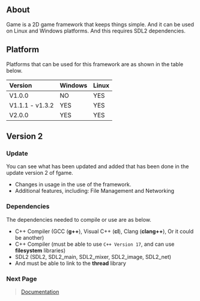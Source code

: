 ## About
Game is a 2D game framework that keeps things simple.
And it can be used on Linux and Windows platforms.
And this requires SDL2 dependencies.

## Platform
Platforms that can be used for this framework are as shown in the table below.

| Version         | Windows            | Linux              |
|:----------------|:-------------------|:-------------------|
| V1.0.0          | NO                 | YES                |
| V1.1.1 - v1.3.2 | YES                | YES                |
| V2.0.0          | YES                | YES                |

## Version 2
### Update
You can see what has been updated and added that has been done in the update version 2 of fgame.
- Changes in usage in the use of the framework.
- Additional features, including: File Management and Networking

### Dependencies
The dependencies needed to compile or use are as below.
- C++ Compiler (GCC (**g++**), Visual C++ (**cl**), Clang (**clang++**), Or it could be another)
- C++ Compiler (must be able to use `C++ Version 17`, and can use **filesystem** libraries)
- SDL2 (SDL2, SDL2_main, SDL2_mixer, SDL2_image, SDL2_net)
- And must be able to link to the **thread** library

### Next Page
> [Documentation](./docs/documentation.html)
